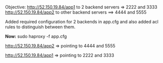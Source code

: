 
Objective: 
http://52.150.19.84/app1  to 2 backend servers => 2222 and 3333
http://52.150.19.84/app2  to other backend servers ==> 4444 and 5555


Added required configuration for 2 backends in app.cfg and also added acl rules to distinguish between them.

**Now:** 
sudo haproxy -f app.cfg

http://52.150.19.84/app2   =>  pointing to 4444 and 5555

http://52.150.19.84/app1   =>  pointing to 2222 and 3333